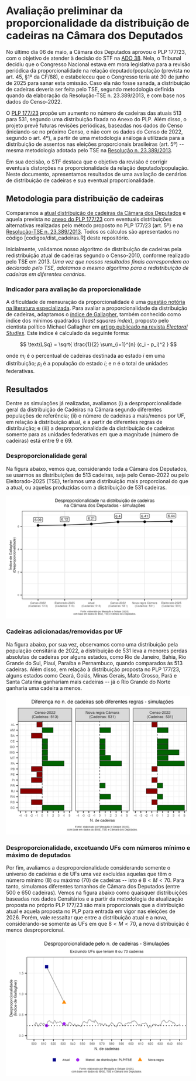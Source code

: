 # Avaliação preliminar da proporcionalidade da distribuição de cadeiras na Câmara dos Deputados

No último dia 06 de maio, a Câmara dos Deputados aprovou o PLP 177/23, com o objetivo de atender à decisão do STF na [ADO 38](https://portal.stf.jus.br/processos/detalhe.asp?incidente=5149458). Nela, o Tribunal decidiu que o Congresso Nacional estava em mora legislativa para a revisão periódica da proporcionalidade na relação deputado/população (prevista no art. 45, §1º da CF/88), e estabeleceu que o Congresso teria até 30 de junho de 2025 para sanar esta omissão. Caso ela não fosse sanada, a distribuição de cadeiras deveria ser feita pelo TSE, segundo metodologia definida quando da elaboração da Resolução-TSE n. 23.389/2013, e com base nos dados do Censo-2022.

O [PLP 177/23](https://www.camara.leg.br/proposicoesWeb/prop_mostrarintegra?codteor=2900034&filename=Tramitacao-PLP%20177/2023) propõe um aumento no número de cadeiras das atuais 513 para 531, segundo uma distribuição fixada no Anexo do PLP. Além disso, o projeto prevê futuras revisões periódicas, baseadas nos dados do Censo (iniciando-se no próximo Censo, e não com os dados do Censo de 2022, segundo o art. 4º), a partir de uma metodologia análoga à utilizada para a distribuição de assentos nas eleições proporcionais brasileiras (art. 5º) -- mesma metodologia adotada pelo TSE na [Resolução n. 23.389/2013](https://www.migalhas.com.br/arquivos/2014/5/art20140528-01.pdf).

Em sua decisão, o STF destaca que o objetivo da revisão é corrigir eventuais distorções na proporcionalidade da relação deputado/população. Neste documento, apresentamos resultados de uma avaliação de cenários de distribuição de cadeiras e sua eventual proporcionalidade.

## Metodologia para distribuição de cadeiras

Comparamos a [atual distribuição de cadeiras da Câmara dos Deputados](https://www2.camara.leg.br/a-camara/conheca/numero-de-deputados-por-estado) e aquela prevista no [anexo do PLP 177/23](https://www.camara.leg.br/proposicoesWeb/prop_mostrarintegra?codteor=2900034&filename=Tramitacao-PLP%20177/2023) com eventuais distribuições alternativas realizadas pelo método proposto no PLP 177/23 (art. 5º) e na [Resolução-TSE n. 23.389/2013](https://www.migalhas.com.br/arquivos/2014/5/art20140528-01.pdf). Todos os cálculos são apresentados no código [codigos/dist_cadeiras.R] deste repositório.

Inicialmente, validamos nosso algoritmo de distribuição de cadeiras pela redistribuição atual de cadeiras segundo o Censo-2010, conforme realizado pelo TSE em 2013. *Uma vez que nossos resultados finais correspondem ao declarado pelo TSE, adotamos o mesmo algoritmo para a redistribuição de cadeiras em diferentes cenários*.

### Indicador para avaliação da proporcionalidade

A dificuldade de mensuração da proporcionalidade é uma [questão notória na literatura especializada](https://doi.org/10.1093/oxfordjournals.pan.a029822). Para avaliar a proporcionalidade da distribuição de cadeiras, adaptamos o [índice de Gallagher](https://cepesp.fgv.br/saiba-mais-sobre-indicadores), também conhecido como índice dos mínimos quadrados (*least squares index*), proposto pelo cientista político Michael Gallagher em [artigo publicado na revista *Electoral Studies*](https://doi.org/10.1016/0261-3794(91)90004-c). Este índice é calculado da seguinte forma:

$$
\text{LSq} = \sqrt{ \frac{1}{2} \sum_{i=1}^{n} (c_i - p_i)^2 }
$$

onde $m_i$ é o percentual de cadeiras destinada ao estado $i$ em uma distribuição; $p_i$ é a população do estado $i$; e $n$ é o total de unidades federativas.

## Resultados

Dentre as simulações já realizadas, avaliamos (i) a desproporcionalidade geral da distribuição de Cadeiras na Câmara segundo diferentes populações de referência; (ii) o número de cadeiras a mais/menos por UF, em relação à distribuição atual, e a partir de diferentes regras de distribuição; e (iii) a desproporcionalidade da distribuição de cadeiras somente para as unidades federativas em que a magnitude (número de cadeiras) está entre 9 e 69.

### Desproporcionalidade geral

Na figura abaixo, vemos que, considerando toda a Câmara dos Deputados, se usarmos as distribuições de 513 cadeiras, seja pelo Censo-2022 ou pelo Eleitorado-2025 (TSE), teríamos uma distribuição mais proporcional do que a atual, ou aquelas produzidas com a distribuição de 531 cadeiras.

![](/relatorios/figuras/lsq_comparacao.png)

### Cadeiras adicionadas/removidas por UF

Na figura abaixo, por sua vez, observamos como uma distribuição pela população censitária de 2022, a distribuição de 531 leva a menores perdas absolutas de cadeiras por alguns estados, como Rio de Janeiro, Bahia, Rio Grande do Sul, Piauí, Paraíba e Pernambuco, quando comparados às 513 cadeiras. Além disso, em relação à distribuição proposta no PLP 177/23, alguns estados como Ceará, Goiás, Minas Gerais, Mato Grosso, Pará e Santa Catarina ganhariam mais cadeiras -- já o Rio Grande do Norte ganharia uma cadeira a menos.

![](/relatorios/figuras/diferencas_cadeiras.jpg)

### Desproporcionalidade, excetuando UFs com números mínimo e máximo de deputados

Por fim, avaliamos a desproporcionalidade considerando somente o universo de cadeiras e de UFs uma vez excluídas aquelas que têm o número mínimo (8) ou máximo (70) de cadeiras -- isto é $8 < M < 70$. Para tanto, simulamos diferentes tamanhos de Câmara dos Deputados (entre 500 e 650 cadeiras). Vemos na figura abaixo como quaisquer distribuições baseadas nos dados Censitários e a partir da metodologia de atualização proposta no próprio PLP 177/23 são mais proporcionais que a distribuição atual e aquela proposta no PLP para entrada em vigor nas eleições de 2026. Porém, vale ressaltar que entre a distribuição atual e a nova, considerando-se somente as UFs em que $8 < M < 70$, a nova distribuição é menos desproporcional.

![](/relatorios/figuras/desproporcionalidade_cadeiras.png)
